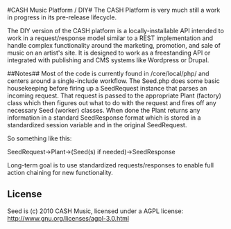 #CASH Music Platform / DIY#
The CASH Platform is very much still a work in progress in its pre-release lifecycle.  
  
The DIY version of the CASH platform is a locally-installable API intended to work in a request/response model 
similar to a REST implementation and handle complex functionality around the
marketing, promotion, and sale of music on an artist's site. It is designed to
work as a freestanding API or integrated with publishing and CMS systems like
Wordpress or Drupal.
  
  
##Notes##
Most of the code is currently found in /core/local/php/ and centers around a
single-include workflow. The Seed.php does some basic housekeeping before 
firing up a SeedRequest instance that parses an incoming request. That request
is passed to the appropriate Plant (factory) class which then figures out what 
to do with the request and fires off any necessary Seed (worker) classes. When
done the Plant returns any information in a standard SeedResponse format which
is stored in a standardized session variable and in the original SeedRequest.

So something like this:

SeedRequest->Plant->(Seed(s) if needed)->SeedResponse

Long-term goal is to use standardized requests/responses to enable full action
chaining for new functionality.

  
License
-------
Seed is (c) 2010 CASH Music, licensed under a AGPL license: 
<http://www.gnu.org/licenses/agpl-3.0.html>
